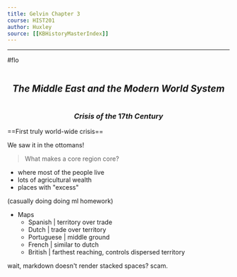 ```yaml
---
title: Gelvin Chapter 3
course: HIST201
author: Huxley
source: [[KBHistoryMasterIndex]]
---
```


---
#flo 

```
```
## $$The\ Middle\ East\ and\ the\ Modern\ World\ System$$
```
```


### $$Crisis\ of\ the\ 17th\ Century$$

==First truly world-wide crisis==

We saw it in the ottomans! 


> What makes a core region core?

- where most of the people live
- lots of agricultural wealth
- places with "excess" 

(casually doing doing ml homework)

- Maps
	- Spanish    | territory over trade 
	- Dutch      | trade over territory
	- Portuguese | middle ground
	- French     | similar to dutch
	- British    | farthest reaching, controls dispersed territory
	
wait, markdown doesn't render stacked spaces? scam. 
















